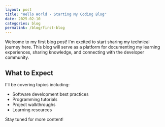 ```yaml
---
layout: post
title: "Hello World - Starting My Coding Blog"
date: 2025-02-10
categories: blog
permalink: /blog/first-blog
---
```


Welcome to my first blog post! I'm excited to start sharing my technical journey here. This blog will serve as a platform for documenting my learning experiences, sharing knowledge, and connecting with the developer community.

## What to Expect

I'll be covering topics including:
- Software development best practices
- Programming tutorials
- Project walkthroughs
- Learning resources

Stay tuned for more content!